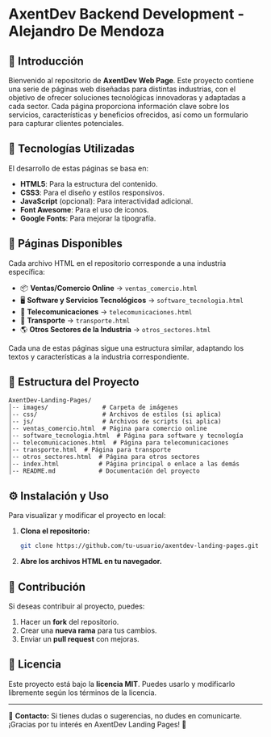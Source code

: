 # AxentDev Backend Development - Alejandro De Mendoza

## 📌 Introducción

Bienvenido al repositorio de **AxentDev Web Page**. Este proyecto contiene una serie de páginas web diseñadas para distintas industrias, con el objetivo de ofrecer soluciones tecnológicas innovadoras y adaptadas a cada sector. Cada página proporciona información clave sobre los servicios, características y beneficios ofrecidos, así como un formulario para capturar clientes potenciales.

## 🚀 Tecnologías Utilizadas

El desarrollo de estas páginas se basa en:

- **HTML5**: Para la estructura del contenido.
- **CSS3**: Para el diseño y estilos responsivos.
- **JavaScript** (opcional): Para interactividad adicional.
- **Font Awesome**: Para el uso de iconos.
- **Google Fonts**: Para mejorar la tipografía.

## 📂 Páginas Disponibles

Cada archivo HTML en el repositorio corresponde a una industria específica:

- 📦 **Ventas/Comercio Online** → `ventas_comercio.html`
- 🖥️ **Software y Servicios Tecnológicos** → `software_tecnologia.html`
- 📡 **Telecomunicaciones** → `telecomunicaciones.html`
- 🚛 **Transporte** → `transporte.html`
- 🌎 **Otros Sectores de la Industria** → `otros_sectores.html`

Cada una de estas páginas sigue una estructura similar, adaptando los textos y características a la industria correspondiente.

## 📁 Estructura del Proyecto

```
AxentDev-Landing-Pages/
│-- images/               # Carpeta de imágenes
│-- css/                  # Archivos de estilos (si aplica)
│-- js/                   # Archivos de scripts (si aplica)
│-- ventas_comercio.html  # Página para comercio online
│-- software_tecnologia.html  # Página para software y tecnología
│-- telecomunicaciones.html  # Página para telecomunicaciones
│-- transporte.html  # Página para transporte
│-- otros_sectores.html  # Página para otros sectores
│-- index.html           # Página principal o enlace a las demás
│-- README.md            # Documentación del proyecto
```

## ⚙️ Instalación y Uso

Para visualizar y modificar el proyecto en local:

1. **Clona el repositorio:**

   ```bash
   git clone https://github.com/tu-usuario/axentdev-landing-pages.git
   ```

2. **Abre los archivos HTML en tu navegador.**

## 🤝 Contribución

Si deseas contribuir al proyecto, puedes:

1. Hacer un **fork** del repositorio.
2. Crear una **nueva rama** para tus cambios.
3. Enviar un **pull request** con mejoras.

## 📜 Licencia

Este proyecto está bajo la **licencia MIT**. Puedes usarlo y modificarlo libremente según los términos de la licencia.

---

📩 **Contacto:** Si tienes dudas o sugerencias, no dudes en comunicarte. ¡Gracias por tu interés en AxentDev Landing Pages! 🚀
